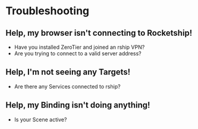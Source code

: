 # Troubleshooting

## Help, my browser isn't connecting to Rocketship!

- Have you installed ZeroTier and joined an rship VPN?
- Are you trying to connect to a valid server address?

## Help, I'm not seeing any Targets!

- Are there any Services connected to rship?

## Help, my Binding isn't doing anything!

- Is your Scene active?